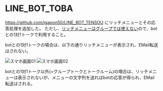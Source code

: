 # LINE_BOT_TOBA

https://github.com/igapon50/LINE_BOT_TENSOU
にリッチメニューとその応答処理を追加した。
ただし、[リッチメニューはグループでは使えない](https://teratail.com/questions/271435)ので、botとの1対1トークで利用すること。

botとの1対1トークの場合は、以下の通りリッチメニューが表示され、EMail転送はされない。

![スマホ画面01](https://user-images.githubusercontent.com/14619288/122577026-49ad6a80-d08d-11eb-8169-a4c946a18ca7.jpg)
![スマホ画面02](https://user-images.githubusercontent.com/14619288/122577061-53cf6900-d08d-11eb-990d-541553c87d54.jpg)

botとの1対1トーク以外(=グループトークとトークルーム)の場合は、リッチメニューは表示されないが、メニューの文字列を送ればbotの応答が得られ、EMail転送はされる。
